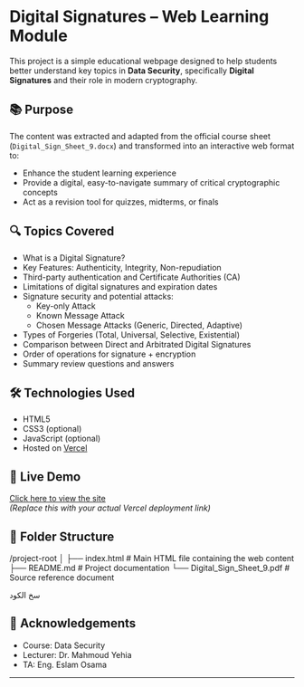 # Digital Signatures – Web Learning Module

This project is a simple educational webpage designed to help students better understand key topics in **Data Security**, specifically **Digital Signatures** and their role in modern cryptography.

## 📚 Purpose

The content was extracted and adapted from the official course sheet (`Digital_Sign_Sheet_9.docx`) and transformed into an interactive web format to:

- Enhance the student learning experience
- Provide a digital, easy-to-navigate summary of critical cryptographic concepts
- Act as a revision tool for quizzes, midterms, or finals

## 🔍 Topics Covered

- What is a Digital Signature?
- Key Features: Authenticity, Integrity, Non-repudiation
- Third-party authentication and Certificate Authorities (CA)
- Limitations of digital signatures and expiration dates
- Signature security and potential attacks:
  - Key-only Attack
  - Known Message Attack
  - Chosen Message Attacks (Generic, Directed, Adaptive)
- Types of Forgeries (Total, Universal, Selective, Existential)
- Comparison between Direct and Arbitrated Digital Signatures
- Order of operations for signature + encryption
- Summary review questions and answers

## 🛠️ Technologies Used

- HTML5
- CSS3 (optional)
- JavaScript (optional)
- Hosted on [Vercel](https://vercel.com)

## 🚀 Live Demo

[Click here to view the site](https://your-vercel-url.vercel.app)  
*(Replace this with your actual Vercel deployment link)*

## 📁 Folder Structure

/project-root
│
├── index.html # Main HTML file containing the web content
├── README.md # Project documentation
└── Digital_Sign_Sheet_9.pdf # Source reference document

سخ الكود
## 🙌 Acknowledgements

- Course: Data Security  
- Lecturer: Dr. Mahmoud Yehia  
- TA: Eng. Eslam Osama

---
